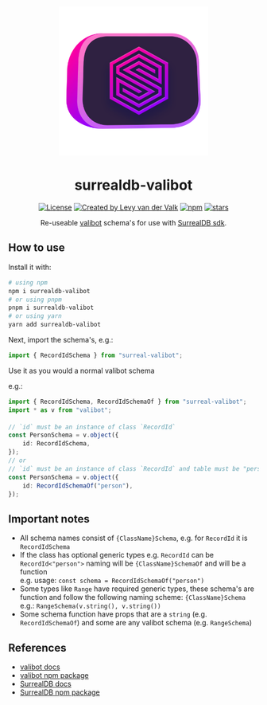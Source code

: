 <p align="center">
    <img width="300" src="./img/surreal-valibot.svg" />
</p>

<h1 align="center">surrealdb-valibot</h1>
<p align="center">
<a href="https://opensource.org/licenses/MIT" rel="nofollow"><img src="https://img.shields.io/github/license/ShadowWolf308/surrealdb-valibot" alt="License"></a>
<a href="https://github.com/ShadowWolf308"><img src="https://img.shields.io/badge/created%20by-@ShadowWolf308 -45c724.svg" alt="Created by Levy van der Valk"></a>
<a href="https://www.npmjs.com/package/surrealdb-valibot" rel="nofollow"><img src="https://img.shields.io/npm/dw/surrealdb-valibot
" alt="npm"></a>
<a href="https://github.com/ShadowWolf308/surrealdb-valibot" rel="nofollow"><img src="https://img.shields.io/github/stars/ShadowWolf308/surrealdb-valibot" alt="stars"></a>
</p>
<p align="center">Re-useable <a href="https://www.npmjs.com/package/valibot">valibot</a> schema's for use with <a href="https://www.npmjs.com/package/surrealdb">SurrealDB sdk</a>.</p>

## How to use
Install it with:

```sh
# using npm
npm i surrealdb-valibot
# or using pnpm
pnpm i surrealdb-valibot
# or using yarn
yarn add surrealdb-valibot
```

Next, import the schema's, e.g.:

```ts
import { RecordIdSchema } from "surreal-valibot";
```

Use it as you would a normal valibot schema

e.g.:

```ts
import { RecordIdSchema, RecordIdSchemaOf } from "surreal-valibot";
import * as v from "valibot";

// `id` must be an instance of class `RecordId`
const PersonSchema = v.object({
	id: RecordIdSchema,
});
// or
// `id` must be an instance of class `RecordId` and table must be "person"
const PersonSchema = v.object({
	id: RecordIdSchemaOf("person"),
});
```

## Important notes
* All schema names consist of `{ClassName}Schema`, e.g. for `RecordId` it is `RecordIdSchema`
* If the class has optional generic types e.g. `RecordId` can be `RecordId<"person">` naming will be `{ClassName}SchemaOf` and will be a function  
e.g. usage: `const schema = RecordIdSchemaOf("person")`
* Some types like `Range` have required generic types, these schema's are function and follow the following naming scheme: `{ClassName}Schema`  
e.g.: `RangeSchema(v.string(), v.string())`
* Some schema function have props that are a `string` (e.g. `RecordIdSchemaOf`) and some are any valibot schema (e.g. `RangeSchema`)

## References
* [valibot docs](https://valibot.dev/)
* [valibot npm package ](https://www.npmjs.com/package/valibot)
* [SurrealDB docs](https://surrealdb.com/)
* [SurrealDB npm package](https://www.npmjs.com/package/surrealdb)